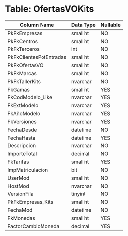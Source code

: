 # Table: OfertasVOKits

| Column Name | Data Type | Nullable |
|-------------|-----------|----------|
| PkFkEmpresas | smallint | NO |
| PkFkCentros | smallint | NO |
| PkFkTerceros | int | NO |
| PkFkClientesPotEntradas | smallint | NO |
| PkFkOfertasVO | smallint | NO |
| PkFkMarcas | smallint | NO |
| PkFkTallerKits | nvarchar | NO |
| FkGamas | smallint | YES |
| FkCodModelo_Like | nvarchar | YES |
| FkExtModelo | nvarchar | YES |
| FkAñoModelo | nvarchar | YES |
| FkVersiones | nvarchar | YES |
| FechaDesde | datetime | NO |
| FechaHasta | datetime | YES |
| Descripcion | nvarchar | NO |
| ImporteTotal | decimal | NO |
| FkTarifas | smallint | YES |
| ImpMatriculacion | bit | NO |
| UserMod | smallint | NO |
| HostMod | nvarchar | NO |
| VersionFila | tinyint | NO |
| PkFkEmpresas_Kits | smallint | NO |
| FechaMod | datetime | NO |
| FkMonedas | smallint | YES |
| FactorCambioMoneda | decimal | YES |
